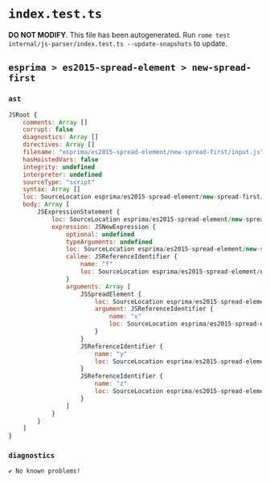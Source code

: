 # `index.test.ts`

**DO NOT MODIFY**. This file has been autogenerated. Run `rome test internal/js-parser/index.test.ts --update-snapshots` to update.

## `esprima > es2015-spread-element > new-spread-first`

### `ast`

```javascript
JSRoot {
	comments: Array []
	corrupt: false
	diagnostics: Array []
	directives: Array []
	filename: "esprima/es2015-spread-element/new-spread-first/input.js"
	hasHoistedVars: false
	integrity: undefined
	interpreter: undefined
	sourceType: "script"
	syntax: Array []
	loc: SourceLocation esprima/es2015-spread-element/new-spread-first/input.js 1:0-2:0
	body: Array [
		JSExpressionStatement {
			loc: SourceLocation esprima/es2015-spread-element/new-spread-first/input.js 1:0-1:18
			expression: JSNewExpression {
				optional: undefined
				typeArguments: undefined
				loc: SourceLocation esprima/es2015-spread-element/new-spread-first/input.js 1:0-1:17
				callee: JSReferenceIdentifier {
					name: "f"
					loc: SourceLocation esprima/es2015-spread-element/new-spread-first/input.js 1:4-1:5 (f)
				}
				arguments: Array [
					JSSpreadElement {
						loc: SourceLocation esprima/es2015-spread-element/new-spread-first/input.js 1:6-1:10
						argument: JSReferenceIdentifier {
							name: "x"
							loc: SourceLocation esprima/es2015-spread-element/new-spread-first/input.js 1:9-1:10 (x)
						}
					}
					JSReferenceIdentifier {
						name: "y"
						loc: SourceLocation esprima/es2015-spread-element/new-spread-first/input.js 1:12-1:13 (y)
					}
					JSReferenceIdentifier {
						name: "z"
						loc: SourceLocation esprima/es2015-spread-element/new-spread-first/input.js 1:15-1:16 (z)
					}
				]
			}
		}
	]
}
```

### `diagnostics`

```
✔ No known problems!

```
